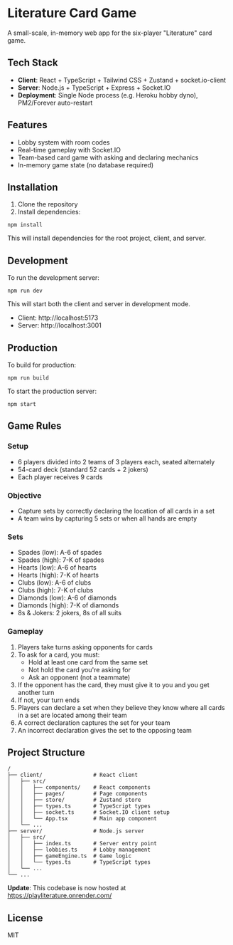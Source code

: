 # Literature Card Game

A small-scale, in-memory web app for the six-player "Literature" card game.

## Tech Stack

- **Client**: React + TypeScript + Tailwind CSS + Zustand + socket.io-client
- **Server**: Node.js + TypeScript + Express + Socket.IO
- **Deployment**: Single Node process (e.g. Heroku hobby dyno), PM2/Forever auto-restart

## Features

- Lobby system with room codes
- Real-time gameplay with Socket.IO
- Team-based card game with asking and declaring mechanics
- In-memory game state (no database required)

## Installation

1. Clone the repository
2. Install dependencies:

```
npm install
```

This will install dependencies for the root project, client, and server.

## Development

To run the development server:

```
npm run dev
```

This will start both the client and server in development mode.

- Client: http://localhost:5173
- Server: http://localhost:3001

## Production

To build for production:

```
npm run build
```

To start the production server:

```
npm start
```

## Game Rules

### Setup
- 6 players divided into 2 teams of 3 players each, seated alternately
- 54-card deck (standard 52 cards + 2 jokers)
- Each player receives 9 cards

### Objective
- Capture sets by correctly declaring the location of all cards in a set
- A team wins by capturing 5 sets or when all hands are empty

### Sets
- Spades (low): A-6 of spades
- Spades (high): 7-K of spades
- Hearts (low): A-6 of hearts
- Hearts (high): 7-K of hearts
- Clubs (low): A-6 of clubs
- Clubs (high): 7-K of clubs
- Diamonds (low): A-6 of diamonds
- Diamonds (high): 7-K of diamonds
- 8s & Jokers: 2 jokers, 8s of all suits

### Gameplay
1. Players take turns asking opponents for cards
2. To ask for a card, you must:
   - Hold at least one card from the same set
   - Not hold the card you're asking for
   - Ask an opponent (not a teammate)
3. If the opponent has the card, they must give it to you and you get another turn
4. If not, your turn ends
5. Players can declare a set when they believe they know where all cards in a set are located among their team
6. A correct declaration captures the set for your team
7. An incorrect declaration gives the set to the opposing team

## Project Structure

```
/
├── client/                # React client
│   ├── src/
│   │   ├── components/    # React components
│   │   ├── pages/         # Page components
│   │   ├── store/         # Zustand store
│   │   ├── types.ts       # TypeScript types
│   │   ├── socket.ts      # Socket.IO client setup
│   │   └── App.tsx        # Main app component
│   └── ...
├── server/                # Node.js server
│   ├── src/
│   │   ├── index.ts       # Server entry point
│   │   ├── lobbies.ts     # Lobby management
│   │   ├── gameEngine.ts  # Game logic
│   │   └── types.ts       # TypeScript types
│   └── ...
└── ...
```
**Update**: This codebase is now hosted at https://playliterature.onrender.com/

## License

MIT
